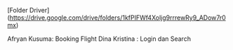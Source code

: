 [Folder Driver] (https://drive.google.com/drive/folders/1kfPIFWf4Xoljg9rrrewRy9_ADow7r0mx)

Afryan Kusuma: Booking Flight
Dina Kristina : Login dan Search
